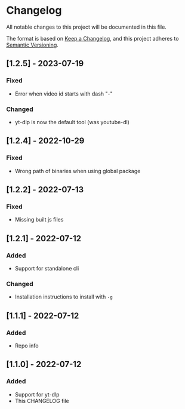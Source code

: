 # Changelog

All notable changes to this project will be documented in this file.

The format is based on [Keep a Changelog](https://keepachangelog.com/en/1.0.0/),
and this project adheres to [Semantic Versioning](https://semver.org/spec/v2.0.0.html).

## [1.2.5] - 2023-07-19

### Fixed

- Error when video id starts with dash "-"

### Changed

- yt-dlp is now the default tool (was youtube-dl)

## [1.2.4] - 2022-10-29

### Fixed

- Wrong path of binaries when using global package

## [1.2.2] - 2022-07-13

### Fixed

- Missing built js files

## [1.2.1] - 2022-07-12

### Added

- Support for standalone cli

### Changed

- Installation instructions to install with `-g`

## [1.1.1] - 2022-07-12

### Added

- Repo info

## [1.1.0] - 2022-07-12

### Added

- Support for yt-dlp
- This CHANGELOG file

